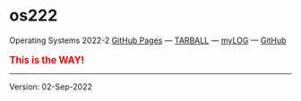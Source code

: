 # os222
Operating Systems 2022-2
[GitHub Pages](https://jonathanadriell.github.io/os222/) — 
[TARBALL]() — 
[myLOG](https://jonathanadriell.github.io/os222/TXT/mylog.txt) — 
[GitHub](https://github.com/JonathanAdriell/os222/)
<br><br>
<span style = "color:red; font-weight:bold; font-size:larger;">This is the WAY!</span>
<hr>
Version: 02-Sep-2022
